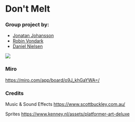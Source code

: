 # Don't Melt

### Group project by:
- [Jonatan Johansson](https://github.com/smeas)
- [Robin Vondark](https://github.com/RobinVondrak)
- [Daniel Nielsen](https://github.com/danielalexandernielsen)

<img src="https://github.com/smeas/Dont-Melt/blob/master/dontmelt_screenshot.png?raw=true">


### Miro
https://miro.com/app/board/o9J_khGaYWA=/


### Credits
Music & Sound Effects
https://www.scottbuckley.com.au/

Sprites
https://www.kenney.nl/assets/platformer-art-deluxe
